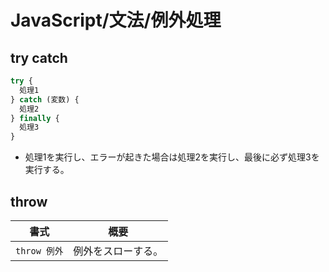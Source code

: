 # JavaScript/文法/例外処理

## try catch

```js
try {
  処理1
} catch (変数) {
  処理2
} finally {
  処理3
}
```

- 処理1を実行し、エラーが起きた場合は処理2を実行し、最後に必ず処理3を実行する。

## throw

| 書式         | 概要               |
| ------------ | ------------------ |
| `throw 例外` | 例外をスローする。 |
